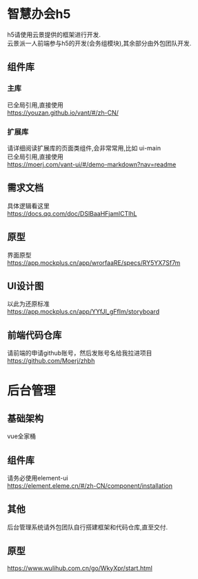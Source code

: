# 智慧办会h5
h5请使用云景提供的框架进行开发.  
云景派一人前端参与h5的开发(会务组模块),其余部分由外包团队开发.

## 组件库
### 主库
已全局引用,直接使用  
https://youzan.github.io/vant/#/zh-CN/

### 扩展库
请详细阅读扩展库的页面类组件,会非常常用,比如 ui-main  
已全局引用,直接使用  
https://moerj.com/vant-ui/#/demo-markdown?nav=readme


## 需求文档
具体逻辑看这里  
https://docs.qq.com/doc/DSlBaaHFjamlCTlhL

## 原型
界面原型  
https://app.mockplus.cn/app/wrorfaaRE/specs/RY5YX7Sf7m

## UI设计图
以此为还原标准  
https://app.mockplus.cn/app/YYfJI_gFfIm/storyboard


## 前端代码仓库
请前端的申请github账号，然后发账号名给我拉进项目
https://github.com/Moerj/zhbh


# 后台管理

## 基础架构
vue全家桶

## 组件库
请务必使用element-ui  
https://element.eleme.cn/#/zh-CN/component/installation

## 其他
后台管理系统请外包团队自行搭建框架和代码仓库,直至交付.

## 原型  
https://www.wulihub.com.cn/go/WkyXpr/start.html